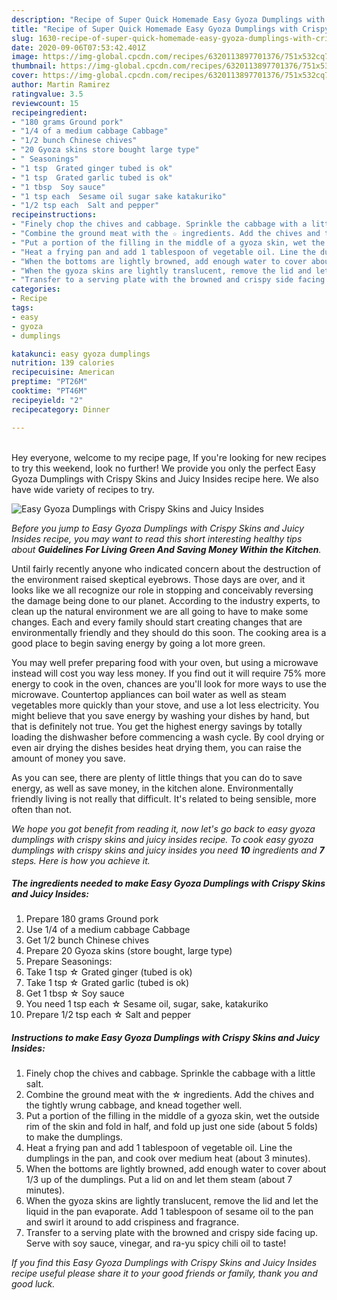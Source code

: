 ```yaml
---
description: "Recipe of Super Quick Homemade Easy Gyoza Dumplings with Crispy Skins and Juicy Insides"
title: "Recipe of Super Quick Homemade Easy Gyoza Dumplings with Crispy Skins and Juicy Insides"
slug: 1630-recipe-of-super-quick-homemade-easy-gyoza-dumplings-with-crispy-skins-and-juicy-insides
date: 2020-09-06T07:53:42.401Z
image: https://img-global.cpcdn.com/recipes/6320113897701376/751x532cq70/easy-gyoza-dumplings-with-crispy-skins-and-juicy-insides-recipe-main-photo.jpg
thumbnail: https://img-global.cpcdn.com/recipes/6320113897701376/751x532cq70/easy-gyoza-dumplings-with-crispy-skins-and-juicy-insides-recipe-main-photo.jpg
cover: https://img-global.cpcdn.com/recipes/6320113897701376/751x532cq70/easy-gyoza-dumplings-with-crispy-skins-and-juicy-insides-recipe-main-photo.jpg
author: Martin Ramirez
ratingvalue: 3.5
reviewcount: 15
recipeingredient:
- "180 grams Ground pork"
- "1/4 of a medium cabbage Cabbage"
- "1/2 bunch Chinese chives"
- "20 Gyoza skins store bought large type"
- " Seasonings"
- "1 tsp  Grated ginger tubed is ok"
- "1 tsp  Grated garlic tubed is ok"
- "1 tbsp  Soy sauce"
- "1 tsp each  Sesame oil sugar sake katakuriko"
- "1/2 tsp each  Salt and pepper"
recipeinstructions:
- "Finely chop the chives and cabbage. Sprinkle the cabbage with a little salt."
- "Combine the ground meat with the ☆ ingredients. Add the chives and the tightly wrung cabbage, and knead together well."
- "Put a portion of the filling in the middle of a gyoza skin, wet the outside rim of the skin and fold in half, and fold up just one side (about 5 folds) to make the dumplings."
- "Heat a frying pan and add 1 tablespoon of vegetable oil. Line the dumplings in the pan, and cook over medium heat (about 3 minutes)."
- "When the bottoms are lightly browned, add enough water to cover about 1/3 up of the dumplings. Put a lid on and let them steam (about 7 minutes)."
- "When the gyoza skins are lightly translucent, remove the lid and let the liquid in the pan evaporate. Add 1 tablespoon of sesame oil to the pan and swirl it around to add crispiness and fragrance."
- "Transfer to a serving plate with the browned and crispy side facing up. Serve with soy sauce, vinegar, and ra-yu spicy chili oil to taste!"
categories:
- Recipe
tags:
- easy
- gyoza
- dumplings

katakunci: easy gyoza dumplings 
nutrition: 139 calories
recipecuisine: American
preptime: "PT26M"
cooktime: "PT46M"
recipeyield: "2"
recipecategory: Dinner

---
```

<br>
Hey everyone, welcome to my recipe page, If you're looking for new recipes to try this weekend, look no further! We provide you only the perfect Easy Gyoza Dumplings with Crispy Skins and Juicy Insides recipe here. We also have wide variety of recipes to try.
<br>


![Easy Gyoza Dumplings with Crispy Skins and Juicy Insides](https://img-global.cpcdn.com/recipes/6320113897701376/751x532cq70/easy-gyoza-dumplings-with-crispy-skins-and-juicy-insides-recipe-main-photo.jpg)

<i>Before you jump to Easy Gyoza Dumplings with Crispy Skins and Juicy Insides recipe, you may want to read this short interesting healthy tips about 
<strong>Guidelines For Living Green And Saving Money Within the Kitchen</strong>.</i>
</br>

Until fairly recently anyone who indicated concern about the destruction of the environment raised skeptical eyebrows. Those days are over, and it looks like we all recognize our role in stopping and conceivably reversing the damage being done to our planet. According to the industry experts, to clean up the natural environment we are all going to have to make some changes. Each and every family should start creating changes that are environmentally friendly and they should do this soon. The cooking area is a good place to begin saving energy by going a lot more green.

You may well prefer preparing food with your oven, but using a microwave instead will cost you way less money. If you find out it will require 75% more energy to cook in the oven, chances are you'll look for more ways to use the microwave. Countertop appliances can boil water as well as steam vegetables more quickly than your stove, and use a lot less electricity. You might believe that you save energy by washing your dishes by hand, but that is definitely not true. You get the highest energy savings by totally loading the dishwasher before commencing a wash cycle. By cool drying or even air drying the dishes besides heat drying them, you can raise the amount of money you save.

As you can see, there are plenty of little things that you can do to save energy, as well as save money, in the kitchen alone. Environmentally friendly living is not really that difficult. It's related to being sensible, more often than not.


<i>We hope you got benefit from reading it, now let's go back to easy gyoza dumplings with crispy skins and juicy insides recipe. To cook easy gyoza dumplings with crispy skins and juicy insides you need <strong>10</strong> ingredients and <strong>7</strong> steps. Here is how you achieve it.
</i>

##### The ingredients needed to make Easy Gyoza Dumplings with Crispy Skins and Juicy Insides:

1. Prepare 180 grams Ground pork
1. Use 1/4 of a medium cabbage Cabbage
1. Get 1/2 bunch Chinese chives
1. Prepare 20 Gyoza skins (store bought, large type)
1. Prepare  Seasonings:
1. Take 1 tsp ☆ Grated ginger (tubed is ok)
1. Take 1 tsp ☆ Grated garlic (tubed is ok)
1. Get 1 tbsp ☆ Soy sauce
1. You need 1 tsp each ☆ Sesame oil, sugar, sake, katakuriko
1. Prepare 1/2 tsp each ☆ Salt and pepper


##### Instructions to make Easy Gyoza Dumplings with Crispy Skins and Juicy Insides:

1. Finely chop the chives and cabbage. Sprinkle the cabbage with a little salt.
1. Combine the ground meat with the ☆ ingredients. Add the chives and the tightly wrung cabbage, and knead together well.
1. Put a portion of the filling in the middle of a gyoza skin, wet the outside rim of the skin and fold in half, and fold up just one side (about 5 folds) to make the dumplings.
1. Heat a frying pan and add 1 tablespoon of vegetable oil. Line the dumplings in the pan, and cook over medium heat (about 3 minutes).
1. When the bottoms are lightly browned, add enough water to cover about 1/3 up of the dumplings. Put a lid on and let them steam (about 7 minutes).
1. When the gyoza skins are lightly translucent, remove the lid and let the liquid in the pan evaporate. Add 1 tablespoon of sesame oil to the pan and swirl it around to add crispiness and fragrance.
1. Transfer to a serving plate with the browned and crispy side facing up. Serve with soy sauce, vinegar, and ra-yu spicy chili oil to taste!


<i>If you find this Easy Gyoza Dumplings with Crispy Skins and Juicy Insides recipe useful please share it to your good friends or family, thank you and good luck.</i>
